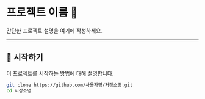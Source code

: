# 프로젝트 이름 🎉

간단한 프로젝트 설명을 여기에 작성하세요.

---

## 🚀 시작하기

이 프로젝트를 시작하는 방법에 대해 설명합니다.

```bash
git clone https://github.com/사용자명/저장소명.git
cd 저장소명